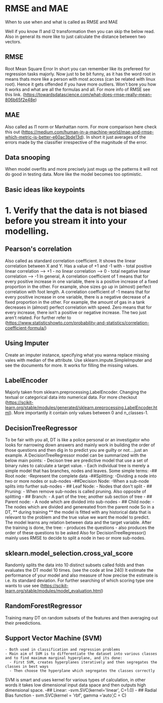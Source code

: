 # RMSE and MAE
When to use when and what is called as RMSE and MAE

Well if you know l1 and l2 transformation then you can skip the below read. Also in general its more like to just calculate the distance between two vectors.

## RMSE
Root Mean Square Error
In short you can remember like its prefereed for regression tasks majorly.
Now just to be bit funny, as it has the word root in means thats more like a person with most access (can be related with linux root). Hence it gets offended if you have more outliers. Won't bore you how it works and what are all the formulas and all. For more info of RMSE see this link. (https://towardsdatascience.com/what-does-rmse-really-mean-806b65f2e48e)

## MAE
Also called as l1 norm or Manhattan norm. For more comparison here check this out (https://medium.com/human-in-a-machine-world/mae-and-rmse-which-metric-is-better-e60ac3bde13d). In short it just averages of the errors made by the classifier irrespective of the magnitude of the error.

## Data snooping
When model overfits and more precisely just mugs up the patterns it will not do good in testing data. More like the model becomes too optimistic.

## Basic ideas like keypoints
# 1. Verify that the data is not biased before you stream it into your modelling.

## Pearson's correlation
Also called as standard correlation coefficient. It shows the linear correlation between X and Y. Has a value of +1 and -1 with
    - total positive linear correlation --> +1
    - no linear correlation --> 0
    - total negative linear correlation --> -1
In general,
A correlation coefficient of 1 means that for every positive increase in one variable, there is a positive increase of a fixed proportion in the other. For example, shoe sizes go up in (almost) perfect correlation with foot length.
A correlation coefficient of -1 means that for every positive increase in one variable, there is a negative decrease of a fixed proportion in the other. For example, the amount of gas in a tank decreases in (almost) perfect correlation with speed.
Zero means that for every increase, there isn’t a positive or negative increase. The two just aren’t related.
For further refer to (https://www.statisticshowto.com/probability-and-statistics/correlation-coefficient-formula/)

## Using Imputer
Create an imputer instance, specifying what you wanna replace missing vales with median of the attribute. Use sklearn.impute.SimpleImputer and see the documents for more. It works for filling the missing values.

## LabelEncoder
Majorly taken from sklearn.preprocessing.LabelEncoder. Changing the textual or categorical data into numerical data. For more checkout (https://scikit-learn.org/stable/modules/generated/sklearn.preprocessing.LabelEncoder.html). More importantly it contain only values between 0 and n_classes-1.

## DecisionTreeRegressor
To be fair with you all, DT is like a police personal or an investigator who looks for narrowing down answers and mainly work in building the order of those questions and then dig in to predict you are guilty or not....just an example.
A DecisionTreeRegressor model can be summarized with the below main points:
    - Decison tree are predictive model that use a set of binary rules to calculate a target value.
    - Each individual tree is merely a simple model that has branches, nodes and leaves.
Some simple terms:
    -## Root node:
      -Represent the complete data
    -##Splitting:
      -Dividing a node into two or more nodes or sub-nodes
    -##Decision Node:
      -When a sub-node splits into further sub-nodes
    - ## Leaf Node:
      - Nodes that don't split
    - ## Pruning:
      - When remove sub-nodes is called pruning. Also opposite of splitting
    - ## Branch:
      - A part of the tree; another sub section of tree
    - ## Parent node:
      - A node which are divided into sub-nodes
    - ## Child node:
      - The nodes which are divided and genereated from the parent node
So in a DT, ** during training ** the model is fitted with any historical data that is relevant to the problem and the true value we want the model to predict. The model learns any relation between data and the target variable.
After the training is done, the tree:
    - produces the questions
    - also produces the order of these questions to be asked
Also for DecisionTreeRegressor() mainly uses RMSE to decide to split a node in two or more sub-nodes.

## sklearn.model_selection.cross_val_score
Randomly splits the data into 10 distinct subsets called folds and then evaluates the DT model 10 times. (see the code at line 240)
It estimate the performance of your model and also measure of how precise the estimate is i.e. its standard deviation.
For further searching of which scoring type one wants to use see (https://scikit-learn.org/stable/modules/model_evaluation.html)

## RandomForestRegressor
Training many DT on random subsets of the features and then averaging out their preedictions.

## Support Vector Machine (SVM)
    - Both used in classification and regression problems
    - Main aim of SVM is to differentiate the dataset into various classes and to find maximum marginal hyperplane, and its done:
      - First SVM, creates hyperplanes iteratively and then segregates the classes in best ways
      - Then choose the hyperplane which segregates the classes correctly
SVM is smart and uses kernel for various types of calculation, in other words it takes low dimensional input data space and then outputs high dimensional space.
    -## Linear:
        -svm.SVC(kernel='linear', C=1.0)
    - ## Radial Bias function
      - svm.SVC(kernel = 'rbf', gamma =‘auto’,C = C)
